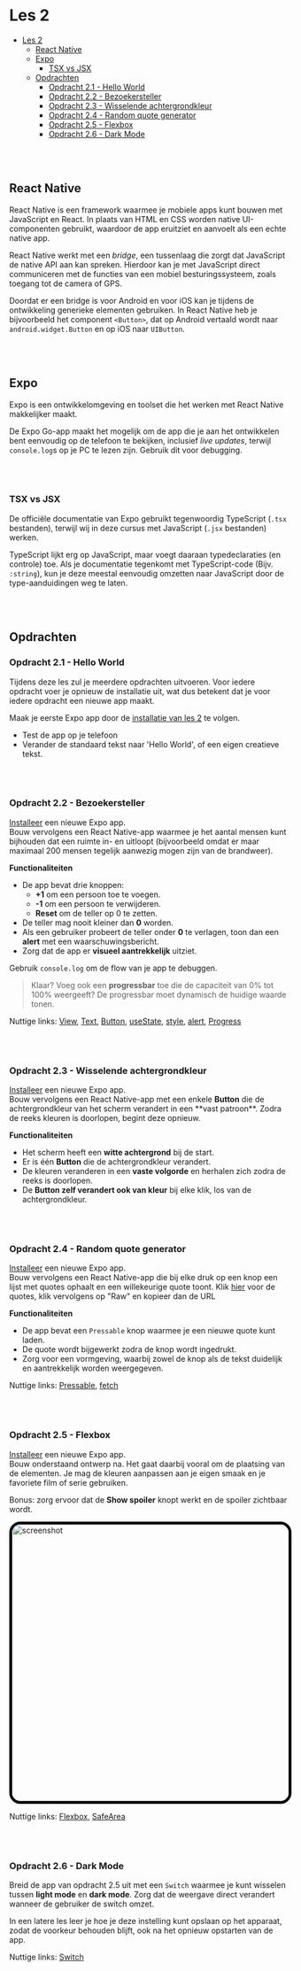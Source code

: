 # Les 2

<!--
// TODO: native wind
-->

- [Les 2](#les-2)
  - [React Native](#react-native)
  - [Expo](#expo)
    - [TSX vs JSX](#tsx-vs-jsx)
  - [Opdrachten](#opdrachten)
    - [Opdracht 2.1 - Hello World](#opdracht-21---hello-world)
    - [Opdracht 2.2 - Bezoekersteller](#opdracht-22---bezoekersteller)
    - [Opdracht 2.3 - Wisselende achtergrondkleur](#opdracht-23---wisselende-achtergrondkleur)
    - [Opdracht 2.4 - Random quote generator](#opdracht-24---random-quote-generator)
    - [Opdracht 2.5 - Flexbox](#opdracht-25---flexbox)
    - [Opdracht 2.6 - Dark Mode](#opdracht-26---dark-mode)

<br><br>

## React Native

React Native is een framework waarmee je mobiele apps kunt bouwen met JavaScript en React. In plaats van HTML en CSS
worden native UI-componenten gebruikt, waardoor de app eruitziet en aanvoelt als een echte native app.

React Native werkt met een _bridge_, een tussenlaag die zorgt dat JavaScript de native API aan kan spreken. Hierdoor kan
je met JavaScript direct communiceren met de functies van een mobiel besturingssysteem, zoals toegang tot de camera of
GPS.

Doordat er een bridge is voor Android en voor iOS kan je tijdens de ontwikkeling generieke elementen gebruiken. In React
Native heb je bijvoorbeeld het component `<Button>`, dat op Android vertaald wordt naar `android.widget.Button` en op
iOS naar `UIButton`.

<br><br>

## Expo

Expo is een ontwikkelomgeving en toolset die het werken met React Native makkelijker maakt.

De Expo Go-app maakt het mogelijk om de app die je aan het ontwikkelen bent eenvoudig op de telefoon te bekijken,
inclusief _live updates_, terwijl `console.log`s op je PC te lezen zijn. Gebruik dit voor debugging.

<br><br>

### TSX vs JSX

De officiële documentatie van Expo gebruikt tegenwoordig TypeScript (`.tsx` bestanden), terwijl wij in deze cursus met
JavaScript (`.jsx` bestanden) werken.

TypeScript lijkt erg op JavaScript, maar voegt daaraan typedeclaraties (en controle) toe. Als je documentatie tegenkomt
met TypeScript-code (Bijv. `:string`), kun je deze meestal eenvoudig omzetten naar JavaScript door de type-aanduidingen
weg te laten.

<br><br>

## Opdrachten

### Opdracht 2.1 - Hello World

Tijdens deze les zul je meerdere opdrachten uitvoeren. Voor iedere opdracht voer je opnieuw de installatie uit, wat dus
betekent dat je voor iedere opdracht een nieuwe app maakt.

Maak je eerste Expo app door de [installatie van les 2](../guides/installatie.md#les-2) te volgen.

- Test de app op je telefoon
- Verander de standaard tekst naar 'Hello World', of een eigen creatieve tekst.

<br><br>

### Opdracht 2.2 - Bezoekersteller

[Installeer](../guides/installatie.md#les-2) een nieuwe Expo app. <br> Bouw vervolgens een React Native-app waarmee je
het aantal mensen kunt bijhouden dat een ruimte in- en uitloopt (bijvoorbeeld omdat er maar maximaal 200 mensen tegelijk
aanwezig mogen zijn van de brandweer).

**Functionaliteiten**

- De app bevat drie knoppen:
  - **+1** om een persoon toe te voegen.
  - **-1** om een persoon te verwijderen.
  - **Reset** om de teller op 0 te zetten.
- De teller mag nooit kleiner dan **0** worden.
- Als een gebruiker probeert de teller onder **0** te verlagen, toon dan een **alert** met een waarschuwingsbericht.
- Zorg dat de app er **visueel aantrekkelijk** uitziet.

Gebruik `console.log` om de flow van je app te debuggen.

> Klaar? Voeg ook een **progressbar** toe die de capaciteit van 0% tot 100% weergeeft? De progressbar moet dynamisch de
> huidige waarde tonen.

Nuttige links: [View](https://reactnative.dev/docs/view), [Text](https://reactnative.dev/docs/text),
[Button](https://reactnative.dev/docs/button), [useState](https://react.dev/reference/react/useState),
[style](https://reactnative.dev/docs/style), [alert](https://reactnative.dev/docs/alert),
[Progress](https://www.npmjs.com/package/react-native-progress)

<br><br>

### Opdracht 2.3 - Wisselende achtergrondkleur

[Installeer](../guides/installatie.md#les-2) een nieuwe Expo app. <br> Bouw vervolgens een React Native-app met een
enkele **Button** die de achtergrondkleur van het scherm verandert in een **vast patroon\*\*. Zodra de reeks kleuren
is doorlopen, begint deze opnieuw.

**Functionaliteiten**

- Het scherm heeft een **witte achtergrond** bij de start.
- Er is één **Button** die de achtergrondkleur verandert.
- De kleuren veranderen in een **vaste volgorde** en herhalen zich zodra de reeks is doorlopen.
- De **Button zelf verandert ook van kleur** bij elke klik, los van de achtergrondkleur.

<br><br>

### Opdracht 2.4 - Random quote generator

[Installeer](../guides/installatie.md#les-2) een nieuwe Expo app. <br> Bouw vervolgens een React Native-app die bij elke druk op een knop een lijst met quotes ophaalt en een willekeurige quote toont. Klik [hier](https://raw.githubusercontent.com/HR-CMGT/PRG07-2024-2025/refs/heads/main/assets/quotes.json) voor de quotes,
klik vervolgens op "Raw" en kopieer dan de URL

**Functionaliteiten**

- De app bevat een `Pressable` knop waarmee je een nieuwe quote kunt laden.
- De quote wordt bijgewerkt zodra de knop wordt ingedrukt.
- Zorg voor een vormgeving, waarbij zowel de knop als de tekst duidelijk en aantrekkelijk worden weergegeven.

Nuttige links: [Pressable](https://reactnative.dev/docs/pressable),
[fetch](https://developer.mozilla.org/en-US/docs/Web/API/Fetch_API)

<br><br>

### Opdracht 2.5 - Flexbox

[Installeer](../guides/installatie.md#les-2) een nieuwe Expo app. <br> Bouw onderstaand ontwerp na. Het gaat daarbij
vooral om de plaatsing van de elementen. Je mag de kleuren aanpassen aan je eigen smaak en je favoriete film of serie
gebruiken.

Bonus: zorg ervoor dat de **Show spoiler** knopt werkt en de spoiler zichtbaar wordt.

<img src="../assets/screenshot2_5.png" width="500" alt="screenshot" style="border:5px solid black; border-radius: 20px"/>

Nuttige links: [Flexbox](https://reactnative.dev/docs/flexbox),
[SafeArea](https://docs.expo.dev/versions/latest/sdk/safe-area-context/)

<br><br>

### Opdracht 2.6 - Dark Mode

Breid de app van opdracht 2.5 uit met een `Switch` waarmee je kunt wisselen tussen **light mode** en **dark mode**. Zorg
dat de weergave direct verandert wanneer de gebruiker de switch omzet.

In een latere les leer je hoe je deze instelling kunt opslaan op het apparaat, zodat de voorkeur behouden blijft, ook na
het opnieuw opstarten van de app.

Nuttige links: [Switch](https://reactnative.dev/docs/switch)
